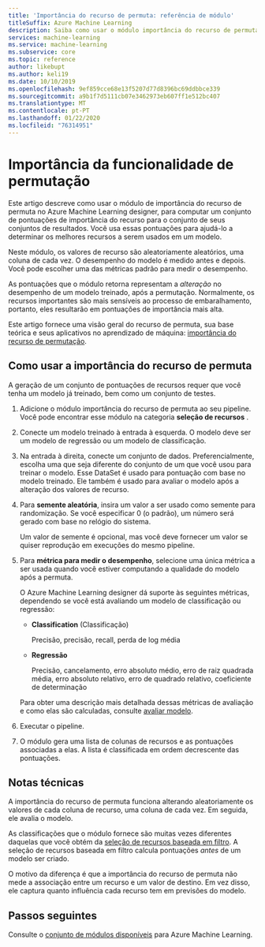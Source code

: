 ```yaml
---
title: 'Importância do recurso de permuta: referência de módulo'
titleSuffix: Azure Machine Learning
description: Saiba como usar o módulo importância do recurso de permuta no Azure Machine Learning para computar as pontuações de importância do recurso de permuta das variáveis de recurso, dado um modelo treinado e um conjunto de dados de teste.
services: machine-learning
ms.service: machine-learning
ms.subservice: core
ms.topic: reference
author: likebupt
ms.author: keli19
ms.date: 10/10/2019
ms.openlocfilehash: 9ef859cce68e13f5207d77d8396bc69ddbbce339
ms.sourcegitcommit: a9b1f7d5111cb07e3462973eb607ff1e512bc407
ms.translationtype: MT
ms.contentlocale: pt-PT
ms.lasthandoff: 01/22/2020
ms.locfileid: "76314951"
---
```

# <a name="permutation-feature-importance"></a>Importância da funcionalidade de permutação

Este artigo descreve como usar o módulo de importância do recurso de permuta no Azure Machine Learning designer, para computar um conjunto de pontuações de importância do recurso para o conjunto de seus conjuntos de resultados. Você usa essas pontuações para ajudá-lo a determinar os melhores recursos a serem usados em um modelo.

Neste módulo, os valores de recurso são aleatoriamente aleatórios, uma coluna de cada vez. O desempenho do modelo é medido antes e depois. Você pode escolher uma das métricas padrão para medir o desempenho.

As pontuações que o módulo retorna representam a *alteração* no desempenho de um modelo treinado, após a permutação. Normalmente, os recursos importantes são mais sensíveis ao processo de embaralhamento, portanto, eles resultarão em pontuações de importância mais alta. 

Este artigo fornece uma visão geral do recurso de permuta, sua base teórica e seus aplicativos no aprendizado de máquina: [importância do recurso de permutação](https://blogs.technet.com/b/machinelearning/archive/2015/04/14/permutation-feature-importance.aspx).  

## <a name="how-to-use-permutation-feature-importance"></a>Como usar a importância do recurso de permuta

A geração de um conjunto de pontuações de recursos requer que você tenha um modelo já treinado, bem como um conjunto de testes.  

1.  Adicione o módulo importância do recurso de permuta ao seu pipeline. Você pode encontrar esse módulo na categoria **seleção de recursos** . 

2.  Conecte um modelo treinado à entrada à esquerda. O modelo deve ser um modelo de regressão ou um modelo de classificação.  

3.  Na entrada à direita, conecte um conjunto de dados. Preferencialmente, escolha uma que seja diferente do conjunto de um que você usou para treinar o modelo. Esse DataSet é usado para pontuação com base no modelo treinado. Ele também é usado para avaliar o modelo após a alteração dos valores de recurso.  

4.  Para **semente aleatória**, insira um valor a ser usado como semente para randomização. Se você especificar 0 (o padrão), um número será gerado com base no relógio do sistema.

     Um valor de semente é opcional, mas você deve fornecer um valor se quiser reprodução em execuções do mesmo pipeline.  

5.  Para **métrica para medir o desempenho**, selecione uma única métrica a ser usada quando você estiver computando a qualidade do modelo após a permuta.  

     O Azure Machine Learning designer dá suporte às seguintes métricas, dependendo se você está avaliando um modelo de classificação ou regressão:  

    -   **Classification** (Classificação)

        Precisão, precisão, recall, perda de log média  

    -   **Regressão**

        Precisão, cancelamento, erro absoluto médio, erro de raiz quadrada média, erro absoluto relativo, erro de quadrado relativo, coeficiente de determinação  

     Para obter uma descrição mais detalhada dessas métricas de avaliação e como elas são calculadas, consulte [avaliar modelo](evaluate-model.md).  

6.  Executar o pipeline.  

7.  O módulo gera uma lista de colunas de recursos e as pontuações associadas a elas. A lista é classificada em ordem decrescente das pontuações.  


##  <a name="technical-notes"></a>Notas técnicas

A importância do recurso de permuta funciona alterando aleatoriamente os valores de cada coluna de recurso, uma coluna de cada vez. Em seguida, ele avalia o modelo. 

As classificações que o módulo fornece são muitas vezes diferentes daquelas que você obtém da [seleção de recursos baseada em filtro](filter-based-feature-selection.md). A seleção de recursos baseada em filtro calcula pontuações *antes* de um modelo ser criado. 

O motivo da diferença é que a importância do recurso de permuta não mede a associação entre um recurso e um valor de destino. Em vez disso, ele captura quanto influência cada recurso tem em previsões do modelo.
  
## <a name="next-steps"></a>Passos seguintes

Consulte o [conjunto de módulos disponíveis](module-reference.md) para Azure Machine Learning. 
